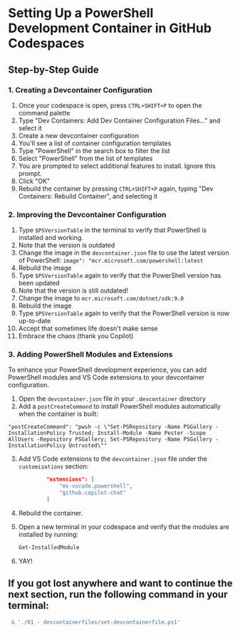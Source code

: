 # Setting Up a PowerShell Development Container in GitHub Codespaces


## Step-by-Step Guide


### 1. Creating a Devcontainer Configuration

1. Once your codespace is open, press `CTRL+SHIFT+P` to open the command palette
2. Type "Dev Containers: Add Dev Container Configuration Files..." and select it
3. Create a new devcontainer configuration
4. You'll see a list of container configuration templates
5. Type "PowerShell" in the search box to filter the list
6. Select "PowerShell" from the list of templates
7. You are prompted to select additional features to install. Ignore this prompt.
8. Click "OK"
9. Rebuild the container by pressing `CTRL+SHIFT+P` again, typing "Dev Containers: Rebuild Container", and selecting it

### 2. Improving the Devcontainer Configuration

1. Type ```$PSVersionTable``` in the terminal to verify that PowerShell is installed and working.
2. Note that the version is outdated
3. Change the image in the `devcontainer.json` file to use the latest version of PowerShell: ```image": "mcr.microsoft.com/powershell:latest```
4. Rebuild the image
5. Type ```$PSVersionTable``` again to verify that the PowerShell version has been updated
6. Note that the version is still outdated!
7. Change the image to ```mcr.microsoft.com/dotnet/sdk:9.0```
8. Rebuild the image
9. Type ```$PSVersionTable``` again to verify that the PowerShell version is now up-to-date
10. Accept that sometimes life doesn't make sense
11. Embrace the chaos (thank you Copilot)

### 3. Adding PowerShell Modules and Extensions
To enhance your PowerShell development experience, you can add PowerShell modules and VS Code extensions to your devcontainer configuration.

1. Open the `devcontainer.json` file in your `.devcontainer` directory
2.  Add a `postCreateCommand` to install PowerShell modules automatically when the container is built:

```"postCreateCommand": "pwsh -c \"Set-PSRepository -Name PSGallery -InstallationPolicy Trusted; Install-Module -Name Pester -Scope AllUsers -Repository PSGallery; Set-PSRepository -Name PSGallery -InstallationPolicy Untrusted\""```

3. Add VS Code extensions to the `devcontainer.json` file under the `customizations` section:

```json
			"extensions": [
				"ms-vscode.powershell",
				"github.copilot-chat"
			]
```
4. Rebuild the container.
5. Open a new terminal in your codespace and verify that the modules are installed by running:
   ```powershell
   Get-InstalledModule
   ```

6. YAY!

## If you got lost anywhere and want to continue the next section, run the following command in your terminal:

```powershell
 & './01 - devcontainerfiles/set-devcontainerfile.ps1'
 ```

